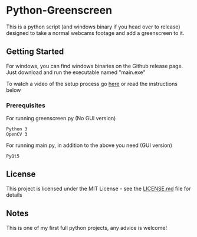 # Python-Greenscreen
This is a python script (and windows binary if you head over to release) designed to take a normal webcams footage and add a greenscreen to it.

## Getting Started

For windows, you can find windows binaries on the Github release page.
Just download and run the executable named "main.exe"

To watch a video of the setup process go [here]()
or read the instructions below


### Prerequisites
For running greenscreen.py (No GUI version)
```
Python 3
OpenCV 3
```
For running main.py, in addition to the above you need (GUI version)
```
PyQt5
```

## License

This project is licensed under the MIT License - see the [LICENSE.md](LICENSE.md) file for details

## Notes
This is one of my first full python projects, any advice is welcome!
